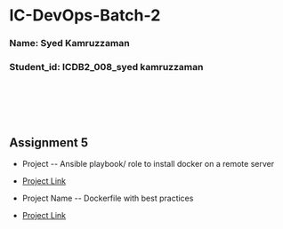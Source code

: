 # IC-DevOps-Batch-2


### Name: Syed Kamruzzaman
### Student_id: ICDB2_008_syed kamruzzaman


<br /><br /><br /><br />


## Assignment 5
- Project -- Ansible playbook/ role to install docker on a remote server
- [Project Link](https://github.com/kamruzzamanripon/ansible-docker-basic)

- Project Name -- Dockerfile with best practices
- [Project Link](https://github.com/kamruzzamanripon/laravel-dockerize-2)





